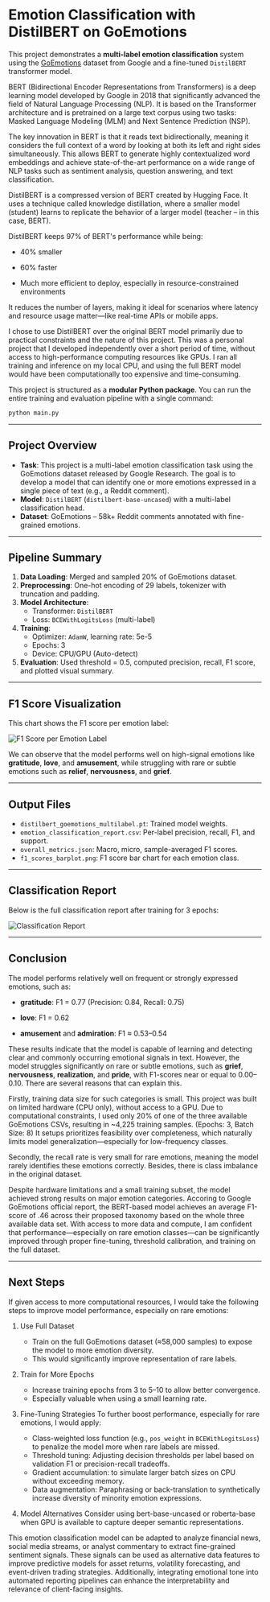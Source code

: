 
# Emotion Classification with DistilBERT on GoEmotions

This project demonstrates a **multi-label emotion classification** system using the [GoEmotions](https://github.com/google-research/goemotions) dataset from Google and a fine-tuned `DistilBERT` transformer model.

BERT (Bidirectional Encoder Representations from Transformers) is a deep learning model developed by Google in 2018 that significantly advanced the field of Natural Language Processing (NLP). It is based on the Transformer architecture and is pretrained on a large text corpus using two tasks: Masked Language Modeling (MLM) and Next Sentence Prediction (NSP).

The key innovation in BERT is that it reads text bidirectionally, meaning it considers the full context of a word by looking at both its left and right sides simultaneously. This allows BERT to generate highly contextualized word embeddings and achieve state-of-the-art performance on a wide range of NLP tasks such as sentiment analysis, question answering, and text classification.


DistilBERT is a compressed version of BERT created by Hugging Face. It uses a technique called knowledge distillation, where a smaller model (student) learns to replicate the behavior of a larger model (teacher – in this case, BERT).

DistilBERT keeps 97% of BERT's performance while being:

- 40% smaller

- 60% faster

- Much more efficient to deploy, especially in resource-constrained environments

It reduces the number of layers, making it ideal for scenarios where latency and resource usage matter—like real-time APIs or mobile apps. 

I chose to use DistilBERT over the original BERT model primarily due to practical constraints and the nature of this project. This was a personal project that I developed independently over a short period of time, without access to high-performance computing resources like GPUs. I ran all training and inference on my local CPU, and using the full BERT model would have been computationally too expensive and time-consuming.

This project is structured as a **modular Python package**. You can run the entire training and evaluation pipeline with a single command:

```bash
python main.py
```
---

## Project Overview

- **Task**: This project is a multi-label emotion classification task using the GoEmotions dataset released by Google Research. The goal is to develop a model that can identify one or more emotions expressed in a single piece of text (e.g., a Reddit comment).
- **Model**: `DistilBERT` (`distilbert-base-uncased`) with a multi-label classification head.
- **Dataset**: GoEmotions – 58k+ Reddit comments annotated with fine-grained emotions.

---

## Pipeline Summary

1. **Data Loading**: Merged and sampled 20% of GoEmotions dataset.
2. **Preprocessing**: One-hot encoding of 29 labels, tokenizer with truncation and padding.
3. **Model Architecture**:
   - Transformer: `DistilBERT`
   - Loss: `BCEWithLogitsLoss` (multi-label)
4. **Training**:
   - Optimizer: `AdamW`, learning rate: 5e-5
   - Epochs: 3
   - Device: CPU/GPU (Auto-detect)
5. **Evaluation**: Used threshold = 0.5, computed precision, recall, F1 score, and plotted visual summary.


---

## F1 Score Visualization

This chart shows the F1 score per emotion label:

![F1 Score per Emotion Label](./f1_scores_barplot.png)

We can observe that the model performs well on high-signal emotions like **gratitude**, **love**, and **amusement**, 
while struggling with rare or subtle emotions such as **relief**, **nervousness**, and **grief**.

---

## Output Files

- `distilbert_goemotions_multilabel.pt`: Trained model weights.
- `emotion_classification_report.csv`: Per-label precision, recall, F1, and support.
- `overall_metrics.json`: Macro, micro, sample-averaged F1 scores.
- `f1_scores_barplot.png`: F1 score bar chart for each emotion class.

---

## Classification Report

Below is the full classification report after training for 3 epochs:

![Classification Report](./Report.png)

---

## Conclusion

The model performs relatively well on frequent or strongly expressed emotions, such as:

- **gratitude**: F1 = 0.77 (Precision: 0.84, Recall: 0.75)

- **love**: F1 = 0.62

- **amusement** and **admiration**: F1 ≈ 0.53–0.54

These results indicate that the model is capable of learning and detecting clear and commonly occurring emotional signals in text. 
However, the model struggles significantly on rare or subtle emotions, such as **grief**, **nervousness**, **realization**, and **pride**,
with F1-scores near or equal to 0.00–0.10. There are several reasons that can explain this. 

Firstly, training data size for such categories is small. 
This project was built on limited hardware (CPU only), without access to a GPU. Due to computational constraints, I used only 20% of one of the three available GoEmotions CSVs, resulting in ~4,225 training samples. (Epochs: 3, Batch Size: 8)
It setups prioritizes feasibility over completeness, which naturally limits model generalization—especially for low-frequency classes.

Secondly, the recall rate is very small for rare emotions, meaning the model rarely identifies these emotions correctly. 
Besides, there is class imbalance in the original dataset.

Despite hardware limitations and a small training subset, the model achieved strong results on major emotion categories. Accoring to Google GoEmotions official report, the BERT-based model achieves an average F1-score of .46 across their proposed taxonomy based on the whole three available data set. 
With access to more data and compute, I am confident that performance—especially on rare emotion classes—can be significantly improved through proper fine-tuning, threshold calibration, and training on the full dataset.


---

## Next Steps

If given access to more computational resources, I would take the following steps to improve model performance, especially on rare emotions:

1. Use Full Dataset 
   - Train on the full GoEmotions dataset (≈58,000 samples) to expose the model to more emotion diversity. 
   - This would significantly improve representation of rare labels.

2. Train for More Epochs 
   - Increase training epochs from 3 to 5–10 to allow better convergence. 
   - Especially valuable when using a small learning rate.

3. Fine-Tuning Strategies
To further boost performance, especially for rare emotions, I would apply:
   - Class-weighted loss function (e.g., `pos_weight` in `BCEWithLogitsLoss`) to penalize the model more when rare labels are missed. 
   - Threshold tuning: Adjusting decision thresholds per label based on validation F1 or precision-recall tradeoffs. 
   - Gradient accumulation: to simulate larger batch sizes on CPU without exceeding memory. 
   - Data augmentation: Paraphrasing or back-translation to synthetically increase diversity of minority emotion expressions.

4. Model Alternatives
Consider using bert-base-uncased or roberta-base when GPU is available to capture deeper semantic representations.


This emotion classification model can be adapted to analyze financial news, social media streams, or analyst commentary 
to extract fine-grained sentiment signals. These signals can be used as alternative data features to improve predictive models for asset returns, volatility forecasting, and event-driven trading strategies. Additionally, integrating emotional tone into automated reporting pipelines can enhance the interpretability and relevance of client-facing insights.
